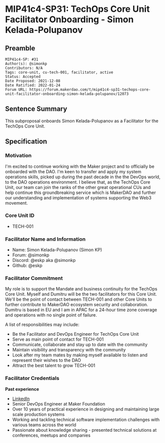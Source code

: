 # MIP41c4-SP31: TechOps Core Unit Facilitator Onboarding - Simon Kelada-Polupanov

## Preamble

```
MIP41c4-SP: #31
Author(s): @simonkp
Contributors: N/A
Tags: core-unit, cu-tech-001, facilitator, active
Status: Accepted
Date Proposed: 2021-12-08
Date Ratified: 2022-01-24
Forum URL: https://forum.makerdao.com/t/mip41c4-sp31-techops-core-unit-facilitator-onboarding-simon-kelada-polupanov/12073
```

## Sentence Summary

This subproposal onboards Simon Kelada-Polupanov as a Facilitator for the TechOps Core Unit.

## Specification

### Motivation

I'm excited to continue working with the Maker project and to officially be onboarded with the DAO. I'm keen to transfer and apply my system operations skills, picked up during the past decade in the the DevOps world, to the DAO operations environment. I believe that, as the TechOps Core Unit, our team can join the ranks of the other great operational CUs and help continue this groundbreaking service which is MakerDAO and further our understanding and implementation of systems supporting the Web3 movement.

### Core Unit ID

- TECH-001

### Facilitator Name and Information

- Name: Simon Kelada-Polupanov (Simon KP)
- Forum: @simonkp 
- Discord: @eskp aka @simonkp
- Github: @eskp

### Facilitator Commitment

My role is to support the Mandate and business continuity for the TechOps Core Unit. Myself and Dumitru will be the two facilitators for this Core Unit. We'll be the point of contact between TECH-001 and other Core Units to further contribute to MakerDAO ecosystem security and collaboration. Dumitru is based in EU and I am in APAC for a 24-hour time zone coverage and operations with no single point of failure.

A list of responsibilities may include:

- Be the Facilitator and DevOps Engineer for TechOps Core Unit
- Serve as main point of contact for TECH-001
- Communicate, collaborate and stay up to date with the community
- Maintain visibility and transparency with the community
- Look after my team mates by making myself available to listen and represent their wishes to the DAO
- Attract the best talent to grow TECH-001

### Facilitator Credentials

**Past experience**

- [LinkedIn](https://www.linkedin.com/in/simonpolupanov/)
- Senior DevOps Engineer at Maker Foundation
- Over 10 years of practical experience in designing and maintaining large scale production systems
- Working and tackling technical software implementation challenges with various teams across the world
- Passionate about knowledge sharing - presented technical solutions at conferences, meetups and companies

